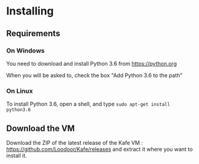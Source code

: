 # Installing

## Requirements

### On Windows
You need to download and install Python 3.6 from https://python.org

When you will be asked to, check the box "Add Python 3.6 to the path"

### On Linux

To install Python 3.6, open a shell, and type `sudo apt-get install python3.6`


## Download the VM

Download the ZIP of the latest release of the Kafe VM : https://github.com/Loodoor/Kafe/releases and extract it where you want
to install it.
